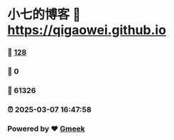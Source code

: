 # 小七的博客 :link: https://qigaowei.github.io 
### :page_facing_up: [128](https://qigaowei.github.io/tag.html) 
### :speech_balloon: 0 
### :hibiscus: 61326 
### :alarm_clock: 2025-03-07 16:47:58 
### Powered by :heart: [Gmeek](https://github.com/Meekdai/Gmeek)

